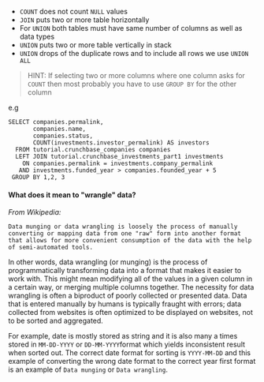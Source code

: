 - `COUNT` does not count `NULL` values
- `JOIN` puts two or more table horizontally
- For `UNION` both tables must have same number of columns as well as data types
- `UNION` puts two or more table vertically in stack
- `UNION` drops of the duplicate rows and to include all rows we use `UNION ALL`

> HINT: If selecting two or more columns where one column asks for `COUNT` then most probably you have to use `GROUP BY` for the other column

e.g
```
SELECT companies.permalink,
       companies.name,
       companies.status,
       COUNT(investments.investor_permalink) AS investors
  FROM tutorial.crunchbase_companies companies
  LEFT JOIN tutorial.crunchbase_investments_part1 investments
    ON companies.permalink = investments.company_permalink
   AND investments.funded_year > companies.founded_year + 5
 GROUP BY 1,2, 3
```

#### What does it mean to "wrangle" data?
_From Wikipedia:_

`Data munging or data wrangling is loosely the process of manually converting or mapping data from one "raw" form into another format that allows for more convenient consumption of the data with the help of semi-automated tools.`

In other words, data wrangling (or munging) is the process of programmatically transforming data into a format that makes it easier to work with. This might mean modifying all of the values in a given column in a certain way, or merging multiple columns together. The necessity for data wrangling is often a biproduct of poorly collected or presented data. Data that is entered manually by humans is typically fraught with errors; data collected from websites is often optimized to be displayed on websites, not to be sorted and aggregated.

For example, date is mostly stored as string and it is also many a times stored in `MM-DD-YYYY` or `DD-MM-YYYY`format which yields inconsistent result when sorted out.
The correct date format for sorting is `YYYY-MM-DD` and this example of converting the wrong date format to the correct year first format is an example of `Data munging` or `Data wrangling`.
